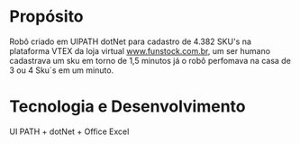 # Propósito
 Robô criado em UIPATH dotNet para cadastro de 4.382 SKU's na plataforma VTEX da loja virtual www.funstock.com.br, 
 um ser humano cadastrava um sku em torno de 1,5 minutos já o robô perfomava na casa de 3 ou 4 Sku´s em um minuto.
 
# Tecnologia e Desenvolvimento
 UI PATH + dotNet + Office Excel
 
